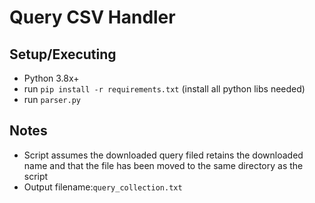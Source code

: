 # Query CSV Handler

## Setup/Executing
- Python 3.8x+
- run `pip install -r requirements.txt` (install all python libs needed)
- run `parser.py` 

## Notes 
- Script assumes the downloaded query filed retains the downloaded name and that the file has been moved to the same directory as the script
- Output filename:`query_collection.txt`
